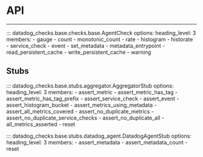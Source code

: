 # API

-----

::: datadog_checks.base.checks.base.AgentCheck
    options:
      heading_level: 3
      members:
        - gauge
        - count
        - monotonic_count
        - rate
        - histogram
        - historate
        - service_check
        - event
        - set_metadata
        - metadata_entrypoint
        - read_persistent_cache
        - write_persistent_cache
        - warning

## Stubs

::: datadog_checks.base.stubs.aggregator.AggregatorStub
    options:
      heading_level: 3
      members:
        - assert_metric
        - assert_metric_has_tag
        - assert_metric_has_tag_prefix
        - assert_service_check
        - assert_event
        - assert_histogram_bucket
        - assert_metrics_using_metadata
        - assert_all_metrics_covered
        - assert_no_duplicate_metrics
        - assert_no_duplicate_service_checks
        - assert_no_duplicate_all
        - all_metrics_asserted
        - reset

::: datadog_checks.base.stubs.datadog_agent.DatadogAgentStub
    options:
      heading_level: 3
      members:
        - assert_metadata
        - assert_metadata_count
        - reset
